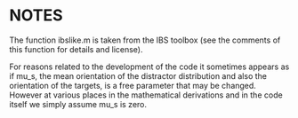 # NOTES

The function ibslike.m is taken from the IBS toolbox (see the comments of this function for details and license).

For reasons related to the development of the code it sometimes appears as if mu_s, the mean orientation of the distractor distribution and also the orientation of the targets, is a free parameter that may be changed. However at various places in the mathematical derivations and in the code itself we simply assume mu_s is zero.
